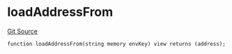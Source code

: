 # loadAddressFrom
[Git Source](https://github.com/metacontract/mc/blob/20ed737f21a46d89afffe1322a75b1ecfcacff9a/src/devkit/utils/ForgeHelper.sol)


```solidity
function loadAddressFrom(string memory envKey) view returns (address);
```

